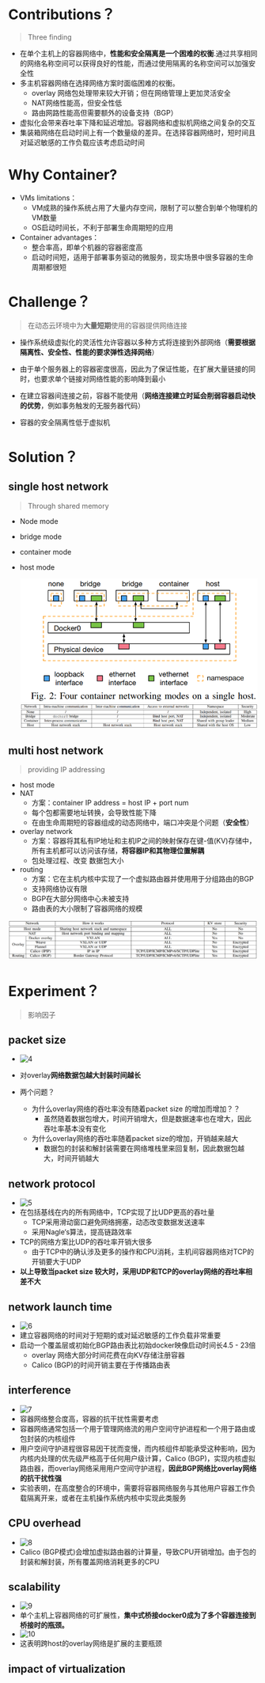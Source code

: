 # Contributions？

> Three finding 

* 在单个主机上的容器网络中，**性能和安全隔离是一个困难的权衡**.通过共享相同的网络名称空间可以获得良好的性能，而通过使用隔离的名称空间可以加强安全性
* 多主机容器网络在选择网络方案时面临困难的权衡。
  * overlay 网络包处理带来较大开销；但在网络管理上更加灵活安全
  * NAT网络性能高，但安全性低
  * 路由网路性能高但需要额外的设备支持（BGP）
* 虚拟化会带来吞吐率下降和延迟增加。容器网络和虚拟机网络之间复杂的交互
* 集装箱网络在启动时间上有一个数量级的差异。在选择容器网络时，短时间且对延迟敏感的工作负载应该考虑启动时间

# Why Container?

* VMs limitations：
  * VM成熟的操作系统占用了大量内存空间，限制了可以整合到单个物理机的VM数量
  * OS启动时间长，不利于部署生命周期短的应用
* Container advantages：
  * 整合率高，即单个机器的容器密度高
  * 启动时间短，适用于部署事务驱动的微服务，现实场景中很多容器的生命周期都很短

# Challenge？

> 在动态云环境中为**大量短期**使用的容器提供网络连接

* 操作系统级虚拟化的灵活性允许容器以多种方式将连接到外部网络（**需要根据隔离性、安全性、性能的要求弹性选择网络**）
* 由于单个服务器上的容器密度很高，因此为了保证性能，在扩展大量链接的同时，也要求单个链接对网络性能的影响降到最小
* 在建立容器间连接之前，容器不能使用（**网络连接建立时延会削弱容器启动快的优势**，例如事务触发的无服务器代码）

* 容器的安全隔离性低于虚拟机

# Solution？

## single host network

> Through shared memory

* Node mode

* bridge mode

* container mode

* host mode

  <img src="image/image-20210902200608526.png" alt="image-20210902200608526" style="zoom:67%;" />
  
  <img src="image/image-20210902200634053.png" alt="image-20210902200634053" style="zoom:150%;" />

## multi host network

> providing IP addressing

* host mode
* NAT
  * 方案：container IP address = host IP + port num
  * 每个包都需要地址转换，会导致性能下降
  * 在由生命周期短的容器组成的动态网络中，端口冲突是个问题（**安全性**）
* overlay network
  * 方案：容器将其私有IP地址和主机IP之间的映射保存在键-值(KV)存储中，所有主机都可以访问该存储，**将容器IP和其物理位置解耦**
  * 包处理过程、改变 数据包大小
* routing
  * 方案：它在主机内核中实现了一个虚拟路由器并使用用于分组路由的BGP
  * 支持网络协议有限
  * BGP在大部分网络中心未被支持
  * 路由表的大小限制了容器网络的规模

![image-20210902200901132](image/image-20210902200901132.png)

# Experiment？

> 影响因子

## packet size

* ![4](F:\Github\K8s\Note\李\image\4.png)
* 对overlay**网络数据包越大封装时间越长**

* 两个问题？
  * 为什么overlay网络的吞吐率没有随着packet size 的增加而增加？？
    * 虽然随着数据包增大，时间开销增大，但是数据速率也在增大，因此吞吐率基本没有变化
  * 为什么overlay网络的吞吐率随着packet size的增加，开销越来越大
    * 数据包的封装和解封装需要在网络堆栈里来回复制，因此数据包越大，时间开销越大

## network protocol

* ![5](F:\Github\K8s\Note\李\image\5.png)
* 在包括基线在内的所有网络中，TCP实现了比UDP更高的吞吐量
  * TCP采用滑动窗口避免网络拥塞，动态改变数据发送速率
  * 采用Nagle‘s算法，提高链路效率
* TCP的网络方案比UDP的吞吐率开销大很多
  * 由于TCP中的确认涉及更多的操作和CPU消耗，主机间容器网络对TCP的开销要大于UDP
* **以上导致当packet size 较大时，采用UDP和TCP的overlay网络的吞吐率相差不大**

## network launch time

* ![6](F:\Github\K8s\Note\李\image\6.png)
* 建立容器网络的时间对于短期的或对延迟敏感的工作负载非常重要
* 启动一个覆盖层或初始化BGP路由表比初始docker映像启动时间长4.5 - 23倍
  * overlay 网络大部分时间花费在向KV存储注册容器
  * Calico (BGP)的时间开销主要在于传播路由表

## interference

* ![7](F:\Github\K8s\Note\李\image\7.png)
* 容器网络整合度高，容器的抗干扰性需要考虑
* 容器网络通常包括一个用于管理网络流的用户空间守护进程和一个用于路由或包封装的内核组件
* 用户空间守护进程很容易因干扰而变慢，而内核组件却能承受这种影响，因为内核内处理的优先级严格高于任何用户级计算，Calico (BGP)，实现内核虚拟路由器，而overlay网络采用用户空间守护进程，**因此BGP网络比overlay网络的抗干扰性强**
* 实验表明，在高度整合的环境中，需要将容器网络服务与其他用户容器工作负载隔离开来，或者在主机操作系统内核中实现此类服务

## CPU overhead

* ![8](F:\Github\K8s\Note\李\image\8.png)
* Calico (BGP模式)会增加虚拟路由器的计算量，导致CPU开销增加。由于包的封装和解封装，所有覆盖网络消耗更多的CPU

## scalability

* ![9](F:\Github\K8s\Note\李\image\9.png)
* 单个主机上容器网络的可扩展性，**集中式桥接docker0成为了多个容器连接到桥接时的瓶颈。**
* ![10](F:\Github\K8s\Note\李\image\10.png)
* 这表明跨host的overlay网络是扩展的主要瓶颈

## impact of virtualization

